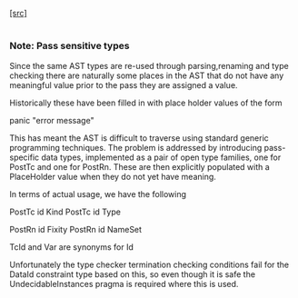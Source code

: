 [[src]](https://github.com/ghc/ghc/tree/master/compiler/hsSyn/PlaceHolder.hs)
# 



### Note: Pass sensitive types

Since the same AST types are re-used through parsing,renaming and type
checking there are naturally some places in the AST that do not have
any meaningful value prior to the pass they are assigned a value.

Historically these have been filled in with place holder values of the form

  panic "error message"

This has meant the AST is difficult to traverse using standard generic
programming techniques. The problem is addressed by introducing
pass-specific data types, implemented as a pair of open type families,
one for PostTc and one for PostRn. These are then explicitly populated
with a PlaceHolder value when they do not yet have meaning.

In terms of actual usage, we have the following

  PostTc id Kind
  PostTc id Type

  PostRn id Fixity
  PostRn id NameSet

TcId and Var are synonyms for Id

Unfortunately the type checker termination checking conditions fail for the
DataId constraint type based on this, so even though it is safe the
UndecidableInstances pragma is required where this is used.
